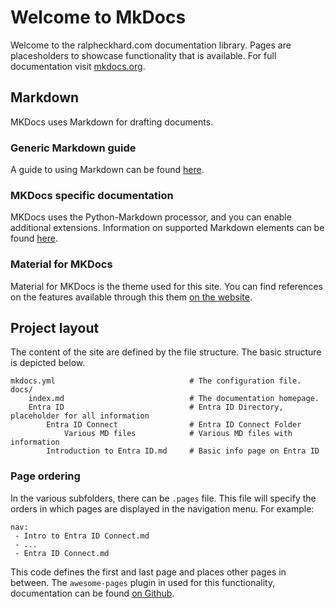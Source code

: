 # Welcome to MkDocs

Welcome to the ralpheckhard.com documentation library.
Pages are placesholders to showcase functionality that is available.
For full documentation visit [mkdocs.org](https://www.mkdocs.org).

## Markdown

MKDocs uses Markdown for drafting documents.

### Generic Markdown guide

A guide to using Markdown can be found [here](https://www.markdownguide.org/).

### MKDocs specific documentation

MKDocs uses the Python-Markdown processor, and you can enable additional extensions. Information on supported Markdown elements can be found [here](https://www.markdownguide.org/tools/mkdocs/#mkdocs-markdown-support).

### Material for MKDocs

Material for MKDocs is the theme used for this site. You can find references on the features available through this them [on the website](https://squidfunk.github.io/mkdocs-material/reference/).

## Project layout

The content of the site are defined by the file structure. The basic structure is depicted below.

    mkdocs.yml                              # The configuration file.
    docs/
        index.md                            # The documentation homepage.
        Entra ID                            # Entra ID Directory, placeholder for all information
            Entra ID Connect                # Entra ID Connect Folder
                Various MD files            # Various MD files with information
            Introduction to Entra ID.md     # Basic info page on Entra ID

### Page ordering

In the various subfolders, there can be `.pages` file. This file will specify the orders in which pages are displayed in the navigation menu.
For example:

```
nav:
 - Intro to Entra ID Connect.md
 - ...
 - Entra ID Connect.md
```

This code defines the first and last page and places other pages in between.
The `awesome-pages` plugin in used for this functionality, documentation can be found [on Github](https://github.com/lukasgeiter/mkdocs-awesome-pages-plugin?tab=readme-ov-file#features).
